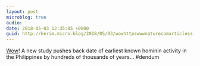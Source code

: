 ```yaml
---
layout: post
microblog: true
audio: 
date: 2018-05-03 12:35:05 +0800
guid: http://kerim.micro.blog/2018/05/03/wowhttpswwwnaturecomarticless-a-new.html
---
```

[Wow](https://www.nature.com/articles/s41586-018-0072-8)! A new study pushes back date of earliest known hominin activity in the Philippines by hundreds of thousands of years… #dendum 
